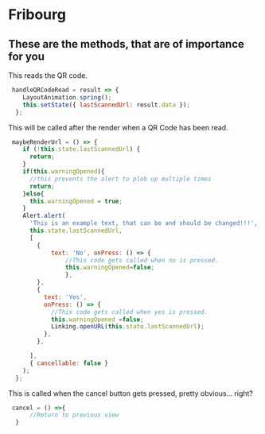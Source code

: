 # Fribourg

## These are the methods, that are of importance for you

This reads the QR code.

```Javascript
 handleQRCodeRead = result => {
    LayoutAnimation.spring();
    this.setState({ lastScannedUrl: result.data });
  };
```

This will be called after the render when a QR Code has been read.

```Javascript
 maybeRenderUrl = () => {
    if (!this.state.lastScannedUrl) {
      return;
    }
    if(this.warningOpened){
      //this prevents the alert to plob up multiple times
      return;
    }else{
      this.warningOpened = true;
    }
    Alert.alert(
      'This is an example text, that can be and should be changed!!!',
      this.state.lastScannedUrl,
      [
        {
            text: 'No', onPress: () => {
                //This code gets called when no is pressed.  
                this.warningOpened=false; 
                },
        },
        {
          text: 'Yes',
          onPress: () => {
            //This code gets called when yes is pressed.  
            this.warningOpened =false;
            Linking.openURL(this.state.lastScannedUrl);
          },
        },

      ],
      { cancellable: false }
    );
  };
```

This is called when the cancel button gets pressed, pretty obvious... right?

```Javascript
 cancel = () =>{
      //Return to previous view
  }
```
